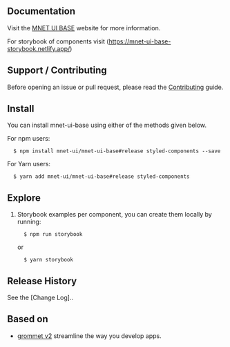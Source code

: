 ## Documentation

Visit the [MNET UI BASE](https://mnet-ui-base.netlify.com) website for more information.

For storybook of components visit (https://mnet-ui-base-storybook.netlify.app/)

## Support / Contributing

Before opening an issue or pull request, please read the [Contributing](https://github.com/sabarnix/mnet-ui-base/blob/master/CONTRIBUTING.md) guide.

## Install

You can install mnet-ui-base using either of the methods given below.

For npm users:

```shell
  $ npm install mnet-ui/mnet-ui-base#release styled-components --save
```

For Yarn users:

```shell
  $ yarn add mnet-ui/mnet-ui-base#release styled-components
```

## Explore

1. Storybook examples per component, you can create them locally by running:

   ```shell
     $ npm run storybook
   ```

   or

   ```shell
     $ yarn storybook
   ```

## Release History

See the [Change Log]..

## Based on

- [grommet v2](https://v2.grommet.io/) streamline the way you develop apps.
